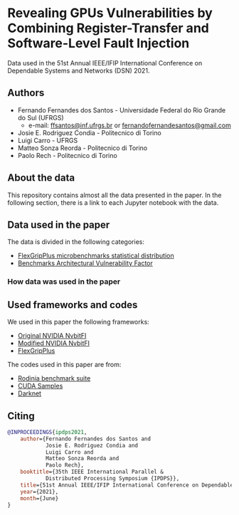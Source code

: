 # Revealing GPUs Vulnerabilities by Combining Register-Transfer and Software-Level Fault Injection


Data used in the 51st Annual IEEE/IFIP International Conference on Dependable Systems and Networks (DSN) 2021.

## Authors

- Fernando Fernandes dos Santos - Universidade Federal do Rio Grande do Sul (UFRGS)
    - e-mail: ffsantos@inf.ufrgs.br or fernandofernandesantos@gmail.com
- Josie E. Rodriguez Condia - Politecnico di Torino  
- Luigi Carro - UFRGS
- Matteo Sonza Reorda - Politecnico di Torino  
- Paolo Rech - Politecnico di Torino   

## About the data
This repository contains almost all the data presented in the paper. 
In the following section, there is a link to each Jupyter
notebook with the data.


## Data used in the paper

The data is divided in the following categories:

- [FlexGripPlus microbenchmarks statistical distribution](flexgripplus_distribution.ipynb)
- [Benchmarks Architectural Vulnerability Factor](benchmarks_avf.ipynb)

### How data was used in the paper


## Used frameworks and codes

We used in this paper the following frameworks:

- [Original NVIDIA NvbitFI](https://github.com/NVlabs/nvbitfi)
- [Modified NVIDIA NvbitFI](https://github.com/fernandoFernandeSantos/nvbitfi.git)
- [FlexGripPlus](https://github.com/Jerc007/Open-GPGPU-FlexGrip-.git)

The codes used in this paper are from:

- [Rodinia benchmark suite](https://lava.cs.virginia.edu/Rodinia/download.htm)
- [CUDA Samples](https://github.com/NVIDIA/cuda-samples)
- [Darknet](https://github.com/pjreddie/darknet)


## Citing

```bibtex
@INPROCEEDINGS{ipdps2021,
    author={Fernando Fernandes dos Santos and 
            Josie E. Rodriguez Condia and 
            Luigi Carro and 
            Matteo Sonza Reorda and
            Paolo Rech},
    booktitle={35th IEEE International Parallel & 
            Distributed Processing Symposium {IPDPS}},
    title={51st Annual IEEE/IFIP International Conference on Dependable Systems and Networks (DSN)},
    year={2021},
    month={June}
}
```
